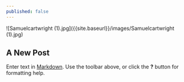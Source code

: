 ```yaml
---
published: false
---
```

![Samuelcartwright (1).jpg]({{site.baseurl}}/images/Samuelcartwright (1).jpg)
## A New Post

Enter text in [Markdown](http://daringfireball.net/projects/markdown/). Use the toolbar above, or click the **?** button for formatting help.
